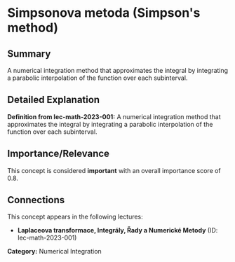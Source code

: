 # Simpsonova metoda (Simpson's method)

## Summary
A numerical integration method that approximates the integral by integrating a parabolic interpolation of the function over each subinterval.

## Detailed Explanation
**Definition from lec-math-2023-001:**
A numerical integration method that approximates the integral by integrating a parabolic interpolation of the function over each subinterval.

## Importance/Relevance
This concept is considered **important** with an overall importance score of 0.8.

## Connections
This concept appears in the following lectures:
*   **Laplaceova transformace, Integrály, Řady a Numerické Metody** (ID: lec-math-2023-001)

**Category:** Numerical Integration